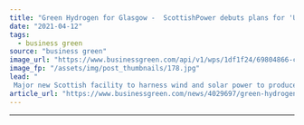 ```yaml
---
title: "Green Hydrogen for Glasgow -  ScottishPower debuts plans for 'UK's largest electrolyser'"
date: "2021-04-12"
tags: 
  - business green
source: "business green"
image_url: "https://www.businessgreen.com/api/v1/wps/1df1f24/69804866-cc2b-4bf9-91c6-813e67a8c815/3/sp-green-hydrogen-185x114.jpg"
image_fp: "/assets/img/post_thumbnails/178.jpg"
lead: "
 Major new Scottish facility to harness wind and solar power to produce green hydrogen ..."
article_url: "https://www.businessgreen.com/news/4029697/green-hydrogen-glasgow-scottishpower-debuts-plans-uk-largest-electrolyser"
---
```


---
